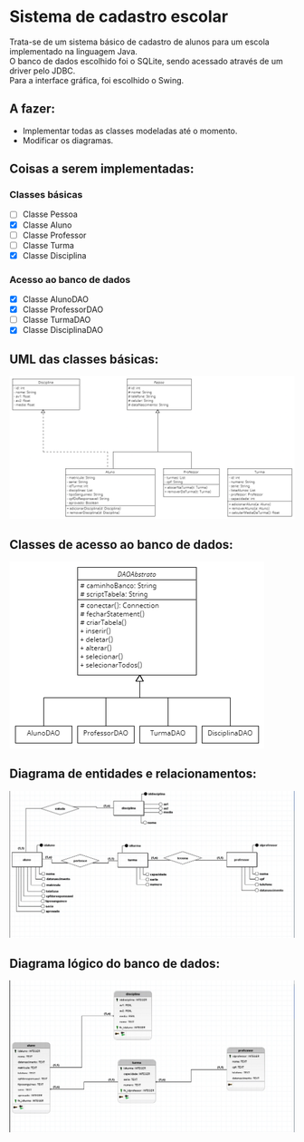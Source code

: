 # Sistema de cadastro escolar
Trata-se de um sistema básico de cadastro de alunos para um escola implementado na linguagem Java.  
O banco de dados escolhido foi o SQLite, sendo acessado através de um driver pelo JDBC.  
Para a interface gráfica, foi escolhido o Swing.

## A fazer:
- Implementar todas as classes modeladas até o momento.
- Modificar os diagramas.
## Coisas a serem implementadas:
### Classes básicas
- [ ] Classe Pessoa
- [x] Classe Aluno
- [ ] Classe Professor
- [ ] Classe Turma
- [x] Classe Disciplina
### Acesso ao banco de dados
- [x] Classe AlunoDAO
- [x] Classe ProfessorDAO
- [ ] Classe TurmaDAO
- [x] Classe DisciplinaDAO

## UML das classes básicas:
![UML das classes básicas](classes_uml.png "Classes")

## Classes de acesso ao banco de dados:
![UML das classes de acesso ao banco de dados](classes_dao.png "Acesso ao banco")

## Diagrama de entidades e relacionamentos:
![Diagrama de entidades e relacionamentos](modelo_entidade_relacionamento.jpeg)

## Diagrama lógico do banco de dados:
![Diagrama lógico do banco de dados](diagrama_logico.jpeg)
